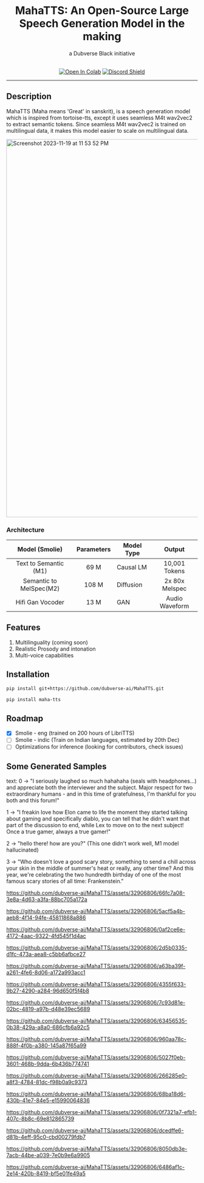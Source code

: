 <div align="center">

<h1>MahaTTS: An Open-Source Large Speech Generation Model in the making</h1>
a Dubverse Black initiative <br> <br>

[![Open In Colab](https://colab.research.google.com/assets/colab-badge.svg)](https://colab.research.google.com/drive/1-eOQqznKWwAfMdusJ_LDtDhjIyAlSMrG?usp=sharing)
[![Discord Shield](https://discordapp.com/api/guilds/1162007551987171410/widget.png?style=shield)](https://discord.gg/4VGnrgpBN)
</div>

------

## Description
MahaTTS (Maha means 'Great' in sanskrit), is a speech generation model which is inspired from tortoise-tts, except it uses seamless M4t wav2vec2 to extract semantic tokens.
Since seamless M4t wav2vec2 is trained on multilingual data, it makes this model easier to scale on multilingual data.

<img width="993" alt="Screenshot 2023-11-19 at 11 53 52 PM" src="https://github.com/dubverse-ai/MahaTTS/assets/32906806/7429d3b6-3f19-4bd8-9005-ff9e16a698f8">

### Architecture
|      Model (Smolie)       | Parameters | Model Type |       Output      |  
|:-------------------------:|:----------:|------------|:-----------------:|
|   Text to Semantic (M1)   |    69 M    | Causal LM  |   10,001 Tokens   |
|  Semantic to MelSpec(M2)  |    108 M   | Diffusion  |   2x 80x Melspec  |
|      Hifi Gan Vocoder     |    13 M    |    GAN     |   Audio Waveform  |


## Features
1. Multilinguality (coming soon)
2. Realistic Prosody and intonation
3. Multi-voice capabilities

## Installation
```bash
pip install git+https://github.com/dubverse-ai/MahaTTS.git
```

```bash
pip install maha-tts
```

## Roadmap
- [x] Smolie - eng (trained on 200 hours of LibriTTS)
- [ ] Smolie - indic (Train on Indian languages, estimated by 20th Dec)
- [ ] Optimizations for inference (looking for contributors, check issues)

## Some Generated Samples
text:
0 -> "I seriously laughed so much hahahaha (seals with headphones...) and appreciate both the interviewer and the subject. Major respect for two extraordinary humans - and in this time of gratefulness, I'm thankful for you both and this forum!"

1 -> "I freakin love how Elon came to life the moment they started talking about gaming and specifically diablo, you can tell that he didn't want that part of the discussion to end, while Lex to move on to the next subject! Once a true gamer, always a true gamer!"

2 -> "hello there! how are you?" (This one didn't work well, M1 model hallucinated)

3 -> "Who doesn't love a good scary story, something to send a chill across your skin in the middle of summer's heat or really, any other time? And this year, we're celebrating the two hundredth birthday of one of the most famous scary stories of all time: Frankenstein."



https://github.com/dubverse-ai/MahaTTS/assets/32906806/66fc7a08-3e8a-4d63-a3fa-88bc705a172a



https://github.com/dubverse-ai/MahaTTS/assets/32906806/5acf5a4b-aeb8-4f14-94fe-45811868a886



https://github.com/dubverse-ai/MahaTTS/assets/32906806/0af2ce6e-4172-4aac-9322-4fd545f1d4ac



https://github.com/dubverse-ai/MahaTTS/assets/32906806/2d5b0335-d1fc-473a-aea8-c5bb6afbce27



https://github.com/dubverse-ai/MahaTTS/assets/32906806/a63ba39f-a261-4fe6-8d06-a172a993acc1



https://github.com/dubverse-ai/MahaTTS/assets/32906806/4355f633-9b27-4290-a284-96d650f5f4b8



https://github.com/dubverse-ai/MahaTTS/assets/32906806/7c93d81e-02bc-4819-a97b-d48e39ec5689



https://github.com/dubverse-ai/MahaTTS/assets/32906806/63456535-0b38-429a-a8a0-686cfb6a92c5



https://github.com/dubverse-ai/MahaTTS/assets/32906806/960aa78c-888f-4f0b-a380-145a87f65a99



https://github.com/dubverse-ai/MahaTTS/assets/32906806/5027f0eb-3601-468b-9dda-6b436b774741



https://github.com/dubverse-ai/MahaTTS/assets/32906806/266285e0-a8f3-4784-81dc-f98b0a9c9373



https://github.com/dubverse-ai/MahaTTS/assets/32906806/68ba18d6-430b-41e7-84e5-e15990064836



https://github.com/dubverse-ai/MahaTTS/assets/32906806/0f7321a7-efb1-407c-8b8c-69e812865739



https://github.com/dubverse-ai/MahaTTS/assets/32906806/dcedffe6-d81b-4eff-95c0-cbd00279fdb7



https://github.com/dubverse-ai/MahaTTS/assets/32906806/8050db3e-7acb-44be-a039-7e0b9e6a9905



https://github.com/dubverse-ai/MahaTTS/assets/32906806/6486af1c-2e14-420b-8419-bf5e01fe49a5


